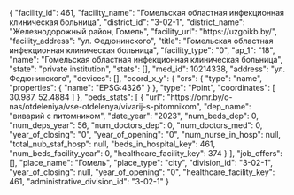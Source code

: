 {
    "facility_id": 461,
    "facility_name": "Гомельская областная инфекционная клиническая больница",
    "district_id": "3-02-1",
    "district_name": "Железнодорожный район, Гомель",
    "facility_url": "https:\/\/uzgoikb.by\/",
    "facility_address": "ул. Федюнинского",
    "title": "Гомельская областная инфекционная клиническая больница",
    "facility_type": "0",
    "ap_1": "18",
    "name": "Гомельская областная инфекционная клиническая больница",
    "state": "private institution",
    "stats": [],
    "med_id": 10214338,
    "address": "ул. Федюнинского",
    "devices": [],
    "coord_x_y": {
        "crs": {
            "type": "name",
            "properties": {
                "name": "EPSG:4326"
            }
        },
        "type": "Point",
        "coordinates": [
            30.987,
            52.4884
        ]
    },
    "beds_stats": [
        {
            "url": "https:\/\/omr.by\/o-nas\/otdeleniya\/vse-otdelenya\/vivarij-s-pitomnikom",
            "dep_name": "виварий с питомником",
            "date_year": "2023",
            "num_beds_dep": 0,
            "num_deps_year": 56,
            "num_doctors_dep": 0,
            "num_doctors_med": 0,
            "year_of_closing": "0",
            "year_of_opening": "0",
            "num_nurse_in_hosp": null,
            "total_nub_staf_hosp": null,
            "beds_in_hospital_key": 461,
            "num_beds_facility_year": 0,
            "healthcare_facility_key": 374
        }
    ],
    "job_offers": [],
    "place_name": "Гомель",
    "place_type": "city",
    "division_id": "3-02-1",
    "year_of_closing": null,
    "year_of_opening": "0",
    "healthcare_facility_key": 461,
    "administrative_division_id": "3-02-1"
}